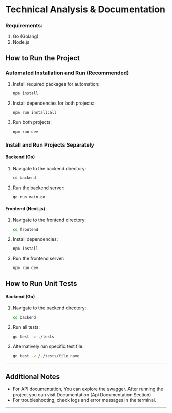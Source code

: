 
# Technical Analysis & Documentation

### Requirements:
1. Go (Golang)
2. Node.js

## How to Run the Project

### Automated Installation and Run (Recommended)
1. Install required packages for automation:
   ```bash
   npm install
   ```
2. Install dependencies for both projects:
   ```bash
   npm run install:all
   ```
3. Run both projects:
   ```bash
   npm run dev
   ```

### Install and Run Projects Separately

#### Backend (Go)
1. Navigate to the backend directory:
   ```bash
   cd backend
   ```
2. Run the backend server:
   ```bash
   go run main.go
   ```

#### Frontend (Next.js)
1. Navigate to the frontend directory:
   ```bash
   cd frontend
   ```
2. Install dependencies:
   ```bash
   npm install
   ```
3. Run the frontend server:
   ```bash
   npm run dev
   ```

## How to Run Unit Tests

#### Backend (Go)
1. Navigate to the backend directory:
   ```bash
   cd backend
   ```
2. Run all tests:
   ```bash
   go test -v ./tests
   ```
3. Alternatively run specific test file:
    ```bash
    go test -v /./tests/file_name
    ```

---

## Additional Notes
- For API documentation, You can explore the swagger. After running the project you can visit Documentation (Api Documentation Section)
- For troubleshooting, check logs and error messages in the terminal.

---
